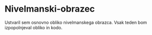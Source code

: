 # Nivelmanski-obrazec
Ustvaril sem osnovno obliko nivelmanskega obrazca.
Vsak teden bom izpopolnjeval obliko in kodo.
